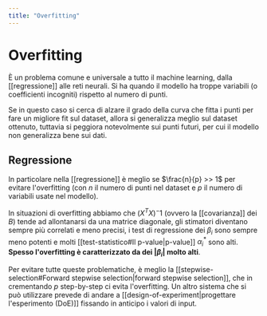```yaml
---
title: "Overfitting"
---
```

# Overfitting
È un problema comune e universale a tutto il machine learning, dalla [[regressione]] alle reti neurali. Si ha quando il modello ha troppe variabili (o coefficienti incogniti) rispetto al numero di punti.

Se in questo caso si cerca di alzare il grado della curva che fitta i punti per fare un migliore fit sul dataset, allora si generalizza meglio sul dataset ottenuto, tuttavia si peggiora notevolmente sui punti futuri, per cui il modello non generalizza bene sui dati.

## Regressione
In particolare nella [[regressione]] è meglio se $\frac{n}{p} >> 1$ per evitare l'overfitting (con $n$ il numero di punti nel dataset e $p$ il numero di variabili usate nel modello).

In situazioni di overfitting abbiamo che $(X^T X)^-1$ (ovvero la [[covarianza]] dei $B$) tende ad allontanarsi da una matrice diagonale, gli stimatori diventano sempre più correlati e meno precisi, i test di regressione dei $\beta_i$ sono sempre meno potenti e molti [[test-statistico#Il p-value|p-value]] $\alpha^*_i$ sono alti. **Spesso l'overfitting è caratterizzato da dei $|\beta_i|$ molto alti**.

Per evitare tutte queste problematiche, è meglio la [[stepwise-selection#Forward stepwise selection|forward stepwise selection]], che in crementando $p$ step-by-step ci evita l'overfitting.
Un altro sistema che si può utilizzare prevede di andare a [[design-of-experiment|progettare l'esperimento (DoE)]] fissando in anticipo i valori di input.
